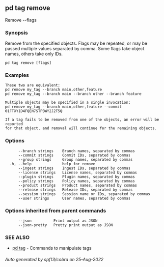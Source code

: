 ## pd tag remove

Remove <tagname> --flags <names or ids>

### Synopsis

Remove <tagname> from the specified objects. Flags may be repeated,
or may be passed multiple values separated by comma. Some flags take object
names, others take only IDs.

```
pd tag remove [flags]
```

### Examples

```
These two are equivalent:
pd remove my_tag --branch main,other,feature
pd remove my_tag --branch main --branch other --branch feature

Multiple objects may be specified in a single invocation:
pd remove my_tag --branch main,other,feature --commit 01FTXY1D4FQEN7STPBWY2J2T5Q

If a tag fails to be removed from one of the objects, an error will be reported
for that object, and removal will continue for the remaining objects.

```

### Options

```
      --branch strings    Branch names, separated by commas
      --commit strings    Commit IDs, separated by commas
      --group strings     Group names, separated by commas
  -h, --help              help for remove
      --ingest strings    Ingest IDs, separated by commas
      --license strings   License names, separated by commas
      --plugin strings    Plugin names, separated by commas
      --policy strings    Policy names, separated by commas
      --product strings   Product names, separated by commas
      --release strings   Release IDs, separated by commas
      --session strings   Session name or IDs, separated by commas
      --user strings      User names, separated by commas
```

### Options inherited from parent commands

```
      --json          Print output as JSON
      --json-pretty   Pretty print output as JSON
```

### SEE ALSO

* [pd tag](/docs/commands/pd_tag.html)	 - Commands to manipulate tags

###### Auto generated by spf13/cobra on 25-Aug-2022
